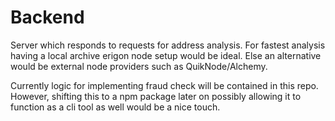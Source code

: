 # Backend

Server which responds to requests for address analysis. For fastest analysis having a local archive erigon node setup would be ideal. Else an alternative would be external node providers such as QuikNode/Alchemy.

Currently logic for implementing fraud check will be contained in this repo. However, shifting this to a npm package later on possibly allowing it to function as a cli tool as well would be a nice touch.